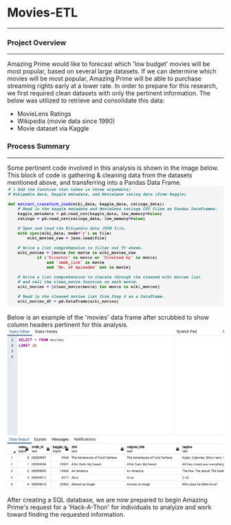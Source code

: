 # Movies-ETL
----
### Project Overview
----
Amazing Prime would like to forecast which 'low budget' movies will be most popular, based on several large datasets. If we can determine which movies will be most popular, Amazing Prime will be able to purchase streaming rights early at a lower rate.
In order to prepare for this research, we first required clean datasets with only the pertinent information. 
The below was utilized to retrieve and consolidate this data:
- MovieLens Ratings
- Wikipedia (movie data since 1990)
- Movie dataset via Kaggle

### Process Summary
----
Some pertinent code involved in this analysis is shown in the image below. This block of code is gathering & cleaning data from the datasets mentioned above, and transferring into a Pandas Data Frame.
![This is an image](https://github.com/KEGANCP/Movies-ETL/blob/main/RESOURCES/read_data.png)

Below is an example of the 'movies' data frame after scrubbed to show column headers pertinent for this analysis.
![This is an image](https://github.com/KEGANCP/Movies-ETL/blob/main/RESOURCES/movies_table.png)

After creating a SQL database, we are now prepared to begin Amazing Prime's request for a 'Hack-A-Thon' for individuals to analyize and work toward finding the requested information.
